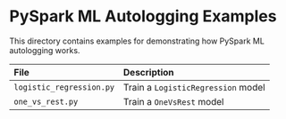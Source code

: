 # PySpark ML Autologging Examples

This directory contains examples for demonstrating how PySpark ML autologging works.

| File                     | Description                        |
| :----------------------- | :--------------------------------- |
| `logistic_regression.py` | Train a `LogisticRegression` model |
| `one_vs_rest.py`         | Train a `OneVsRest` model          |

